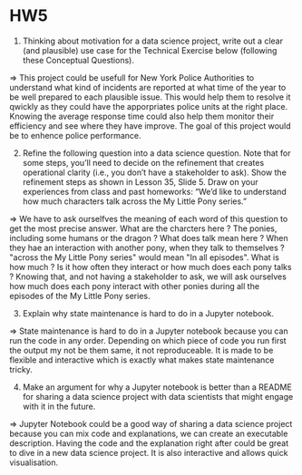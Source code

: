 # HW5

1.	Thinking about motivation for a data science project, write out a clear (and plausible) use case for the Technical Exercise below (following these Conceptual Questions).

=> This project could be usefull for New York Police Authorities to understand what kind of incidents are reported at what time of the year to be well prepared to each plausible issue. This would help them to resolve it qwickly as they could have the apporpriates police units at the right place. 
Knowing the average response time could also help them monitor their efficiency and see where they have improve. The goal of this project would be to enhence police performance.

2.	Refine the following question into a data science question. Note that for some steps, you’ll need to decide on the refinement that creates operational clarity (i.e., you don’t have a stakeholder to ask). Show the refinement steps as shown in Lesson 35, Slide 5. Draw on your experiences from class and past homeworks: “We’d like to understand how much characters talk across the My Little Pony series.”

=> We have to ask ourselfves the meaning of each word of this question to get the most precise answer. What are the charcters here ? The ponies, including some humans or the dragon ? What does talk mean here ? When they hae an interaction with another pony, when they talk to themselves ? "across the My Little Pony series" would mean "In all episodes". What is how much ? Is it how often they interact or how much does each pony talks ? Knowing that, and not having a stakeholder to ask, we will ask ourselves how much does each pony interact with other ponies during all the episodes of the My Little Pony series. 

3.	Explain why state maintenance is hard to do in a Jupyter notebook.

=> State maintenance is hard to do in a Jupyter notebook because you can run the code in any order. Depending on which piece of code you run first the output my not be them same, it not reproduceable. It is made to be flexible and interactive which is exactly what makes state maintenance tricky. 

4.	Make an argument for why a Jupyter notebook is better than a README for sharing a data science project with data scientists that might engage with it in the future.

=> Jupyter Notebook could be a good way of sharing a data science project because you can mix code and explanations, we can create an executable description. Having the code and the explanation right after could be great to dive in a new data science project. It is also interactive and allows quick visualisation. 